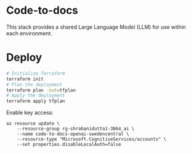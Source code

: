 # Code-to-docs

This stack provides a shared Large Language Model (LLM) for use within each environment.

# Deploy

```BASH
# Initialize Terraform
terraform init
# Plan the deployment
terraform plan -out=tfplan
# Apply the deployment
terraform apply tfplan
```

Enable key access:

```
az resource update \
    --resource-group rg-shrabanidutta1-3864_ai \
    --name code-to-docs-openai-swedencentral \
    --resource-type "Microsoft.CognitiveServices/accounts" \
    --set properties.disableLocalAuth=false
``````